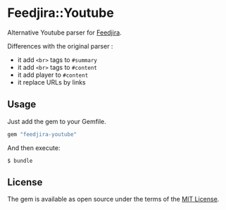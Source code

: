 # Feedjira::Youtube

Alternative Youtube parser for [Feedjira](https://github.com/feedjira/feedjira).

Differences with the original parser :

- it add `<br>` tags to `#summary`
- it add `<br>` tags to `#content`
- it add player to `#content`
- it replace URLs by links

## Usage

Just add the gem to your Gemfile.

```ruby
gem "feedjira-youtube"
```

And then execute:

    $ bundle

## License

The gem is available as open source under the terms of the [MIT License](https://opensource.org/licenses/MIT).
